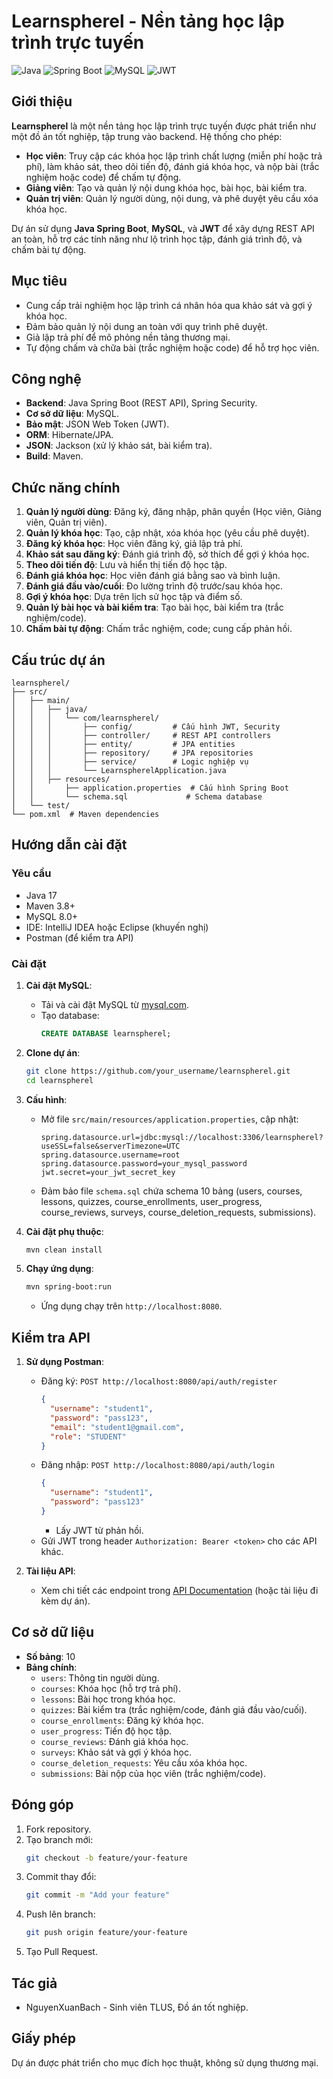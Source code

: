 # Learnspherel - Nền tảng học lập trình trực tuyến

![Java](https://img.shields.io/badge/Java-17-blue)
![Spring Boot](https://img.shields.io/badge/Spring%20Boot-3.2.5-green)
![MySQL](https://img.shields.io/badge/MySQL-8.0-blue)
![JWT](https://img.shields.io/badge/JWT-Security-orange)

## Giới thiệu

**Learnspherel** là một nền tảng học lập trình trực tuyến được phát triển như một đồ án tốt nghiệp, tập trung vào backend. Hệ thống cho phép:

- **Học viên**: Truy cập các khóa học lập trình chất lượng (miễn phí hoặc trả phí), làm khảo sát, theo dõi tiến độ, đánh giá khóa học, và nộp bài (trắc nghiệm hoặc code) để chấm tự động.
- **Giảng viên**: Tạo và quản lý nội dung khóa học, bài học, bài kiểm tra.
- **Quản trị viên**: Quản lý người dùng, nội dung, và phê duyệt yêu cầu xóa khóa học.

Dự án sử dụng **Java Spring Boot**, **MySQL**, và **JWT** để xây dựng REST API an toàn, hỗ trợ các tính năng như lộ trình học tập, đánh giá trình độ, và chấm bài tự động.

## Mục tiêu

- Cung cấp trải nghiệm học lập trình cá nhân hóa qua khảo sát và gợi ý khóa học.
- Đảm bảo quản lý nội dung an toàn với quy trình phê duyệt.
- Giả lập trả phí để mô phỏng nền tảng thương mại.
- Tự động chấm và chữa bài (trắc nghiệm hoặc code) để hỗ trợ học viên.

## Công nghệ

- **Backend**: Java Spring Boot (REST API), Spring Security.
- **Cơ sở dữ liệu**: MySQL.
- **Bảo mật**: JSON Web Token (JWT).
- **ORM**: Hibernate/JPA.
- **JSON**: Jackson (xử lý khảo sát, bài kiểm tra).
- **Build**: Maven.

## Chức năng chính

1. **Quản lý người dùng**: Đăng ký, đăng nhập, phân quyền (Học viên, Giảng viên, Quản trị viên).
2. **Quản lý khóa học**: Tạo, cập nhật, xóa khóa học (yêu cầu phê duyệt).
3. **Đăng ký khóa học**: Học viên đăng ký, giả lập trả phí.
4. **Khảo sát sau đăng ký**: Đánh giá trình độ, sở thích để gợi ý khóa học.
5. **Theo dõi tiến độ**: Lưu và hiển thị tiến độ học tập.
6. **Đánh giá khóa học**: Học viên đánh giá bằng sao và bình luận.
7. **Đánh giá đầu vào/cuối**: Đo lường trình độ trước/sau khóa học.
8. **Gợi ý khóa học**: Dựa trên lịch sử học tập và điểm số.
9. **Quản lý bài học và bài kiểm tra**: Tạo bài học, bài kiểm tra (trắc nghiệm/code).
10. **Chấm bài tự động**: Chấm trắc nghiệm, code; cung cấp phản hồi.

## Cấu trúc dự án

```
learnspherel/
├── src/
│   ├── main/
│   │   ├── java/
│   │   │   └── com/learnspherel/
│   │   │       ├── config/         # Cấu hình JWT, Security
│   │   │       ├── controller/     # REST API controllers
│   │   │       ├── entity/         # JPA entities
│   │   │       ├── repository/     # JPA repositories
│   │   │       ├── service/        # Logic nghiệp vụ
│   │   │       └── LearnspherelApplication.java
│   │   ├── resources/
│   │       ├── application.properties  # Cấu hình Spring Boot
│   │       └── schema.sql             # Schema database
│   └── test/
└── pom.xml  # Maven dependencies
```

## Hướng dẫn cài đặt

### Yêu cầu
- Java 17
- Maven 3.8+
- MySQL 8.0+
- IDE: IntelliJ IDEA hoặc Eclipse (khuyến nghị)
- Postman (để kiểm tra API)

### Cài đặt

1. **Cài đặt MySQL**:
   - Tải và cài đặt MySQL từ [mysql.com](https://www.mysql.com/).
   - Tạo database:
     ```sql
     CREATE DATABASE learnspherel;
     ```

2. **Clone dự án**:
   ```bash
   git clone https://github.com/your_username/learnspherel.git
   cd learnspherel
   ```

3. **Cấu hình**:
   - Mở file `src/main/resources/application.properties`, cập nhật:
     ```properties
     spring.datasource.url=jdbc:mysql://localhost:3306/learnspherel?useSSL=false&serverTimezone=UTC
     spring.datasource.username=root
     spring.datasource.password=your_mysql_password
     jwt.secret=your_jwt_secret_key
     ```
   - Đảm bảo file `schema.sql` chứa schema 10 bảng (users, courses, lessons, quizzes, course_enrollments, user_progress, course_reviews, surveys, course_deletion_requests, submissions).

4. **Cài đặt phụ thuộc**:
   ```bash
   mvn clean install
   ```

5. **Chạy ứng dụng**:
   ```bash
   mvn spring-boot:run
   ```
   - Ứng dụng chạy trên `http://localhost:8080`.

## Kiểm tra API

1. **Sử dụng Postman**:
   - Đăng ký: `POST http://localhost:8080/api/auth/register`
     ```json
     {
       "username": "student1",
       "password": "pass123",
       "email": "student1@gmail.com",
       "role": "STUDENT"
     }
     ```
   - Đăng nhập: `POST http://localhost:8080/api/auth/login`
     ```json
     {
       "username": "student1",
       "password": "pass123"
     }
     ```
     - Lấy JWT từ phản hồi.
   - Gửi JWT trong header `Authorization: Bearer <token>` cho các API khác.

2. **Tài liệu API**:
   - Xem chi tiết các endpoint trong [API Documentation](docs/api.md) (hoặc tài liệu đi kèm dự án).

## Cơ sở dữ liệu

- **Số bảng**: 10
- **Bảng chính**:
  - `users`: Thông tin người dùng.
  - `courses`: Khóa học (hỗ trợ trả phí).
  - `lessons`: Bài học trong khóa học.
  - `quizzes`: Bài kiểm tra (trắc nghiệm/code, đánh giá đầu vào/cuối).
  - `course_enrollments`: Đăng ký khóa học.
  - `user_progress`: Tiến độ học tập.
  - `course_reviews`: Đánh giá khóa học.
  - `surveys`: Khảo sát và gợi ý khóa học.
  - `course_deletion_requests`: Yêu cầu xóa khóa học.
  - `submissions`: Bài nộp của học viên (trắc nghiệm/code).

## Đóng góp

1. Fork repository.
2. Tạo branch mới:
   ```bash
   git checkout -b feature/your-feature
   ```
3. Commit thay đổi:
   ```bash
   git commit -m "Add your feature"
   ```
4. Push lên branch:
   ```bash
   git push origin feature/your-feature
   ```
5. Tạo Pull Request.

## Tác giả
- NguyenXuanBach - Sinh viên TLUS, Đồ án tốt nghiệp.

## Giấy phép
Dự án được phát triển cho mục đích học thuật, không sử dụng thương mại.

